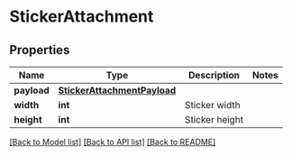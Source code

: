 # StickerAttachment

## Properties
Name | Type | Description | Notes
------------ | ------------- | ------------- | -------------
**payload** | [**StickerAttachmentPayload**](StickerAttachmentPayload.md) |  | 
**width** | **int** | Sticker width | 
**height** | **int** | Sticker height | 

[[Back to Model list]](../README.md#documentation-for-models) [[Back to API list]](../README.md#documentation-for-api-endpoints) [[Back to README]](../README.md)


